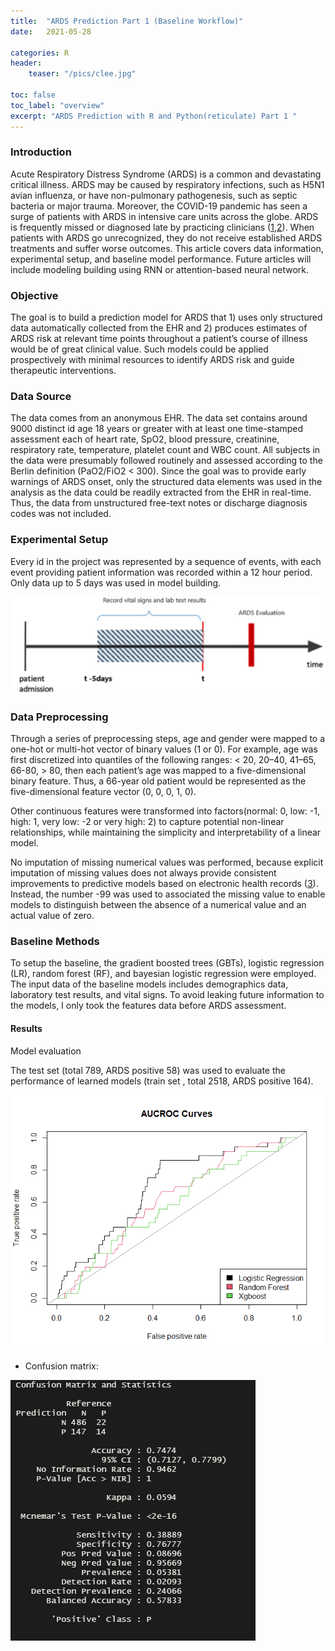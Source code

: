 ```yaml
---
title:  "ARDS Prediction Part 1 (Baseline Workflow)"
date:   2021-05-28

categories: R 
header:
    teaser: "/pics/clee.jpg"

toc: false
toc_label: "overview"
excerpt: "ARDS Prediction with R and Python(reticulate) Part 1 "
---
```

### Introduction

Acute Respiratory Distress Syndrome (ARDS) is a common and devastating critical illness. ARDS may be caused by respiratory infections, such as H5N1 avian influenza, or have non-pulmonary pathogenesis, such as septic bacteria or major trauma. Moreover, the COVID-19 pandemic has seen a surge of patients with ARDS in intensive care units across the globe. ARDS is frequently missed or diagnosed late by practicing clinicians ([1](https://pubmed.ncbi.nlm.nih.gov/32645311/),[2](https://pubmed.ncbi.nlm.nih.gov/33544045/)). When patients with ARDS go unrecognized, they do not receive established ARDS treatments and suffer worse outcomes. This article covers data information, experimental setup, and baseline model performance. Future articles will include modeling building using RNN or attention-based neural network.  

### Objective

The goal is to build a prediction model for ARDS that 1) uses only structured data automatically
collected from the EHR and 2) produces estimates of ARDS risk at relevant time points
throughout a patient’s course of illness would be of great clinical value. Such models could be
applied prospectively with minimal resources to identify ARDS risk and guide therapeutic interventions. 


### Data Source

The data comes from an anonymous EHR. The data set contains around 9000 distinct id age 18 years or greater with at least one time-stamped assessment each of heart rate, SpO2, blood pressure, creatinine, respiratory rate, temperature, platelet count and WBC count. All subjects in the data were presumably followed routinely and assessed according to the Berlin definition (PaO2/FiO2 < 300). Since the goal was to provide early warnings of ARDS onset, only the structured data elements was used in the analysis as the data could be readily extracted from the EHR in real-time. Thus, the data from unstructured free-text notes or discharge diagnosis codes was not included.

### Experimental Setup

Every id in the project was represented by a sequence of events, with each event providing patient information was recorded within a 12 hour period. Only data up to 5 days was used in model building.

![Data Feature](/pics/ARDS/design.png) 

### Data Preprocessing

Through a series of preprocessing steps, age and gender were mapped to a one-hot or multi-hot vector of binary values (1 or 0). For example, age was first discretized into quantiles of the following ranges: < 20, 20–40, 41–65, 66-80, > 80, then each patient’s age was mapped to a five-dimensional binary feature. Thus, a 66-year old patient would be represented as the five-dimensional feature vector (0, 0, 0, 1, 0). 

Other continuous features were transformed into factors(normal: 0, low: -1, high: 1, very low: -2 or very high: 2) to capture potential non-linear relationships, while maintaining the simplicity and interpretability of a linear model.

No imputation of missing numerical values was performed, because explicit imputation of missing values does not always provide consistent improvements to predictive models based on electronic health records ([3](http://clinicalml.org/publication/razavian-sontag-arxiv-15)). Instead, the number -99 was used to associated the missing value to enable models to distinguish between the absence of a numerical value and an actual value of zero. 

### Baseline Methods
To setup the baseline, the gradient boosted trees (GBTs), logistic regression (LR), random forest (RF), and bayesian logistic regression were employed. The input data of the baseline models includes demographics data, laboratory test results, and vital signs. To avoid leaking future information to the models, I only took the features data before ARDS assessment.

#### Results
Model evaluation

The test set (total 789, ARDS positive 58) was used to evaluate the performance of learned models (train set , total 2518, ARDS positive 164).


![Model Performance](/pics/ARDS/Model_Performance.png)

- Confusion matrix: 

![Confusion matrix](/pics/ARDS/confu_mat.png)

